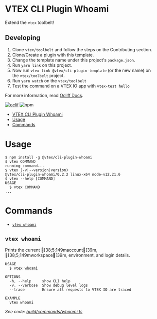 # VTEX CLI Plugin Whoami

Extend the `vtex` toolbelt!

## Developing

1. Clone `vtex/toolbelt` and follow the steps on the Contributing section.
2. Clone/Create a plugin with this template.
3. Change the template name under this project's `package.json`.
2. Run `yarn link` on this project.
3. Now run `vtex link @vtex/cli-plugin-template` (or the new name) on the `vtex/toolbelt` project.
4. Run `yarn watch` on the `vtex/toolbelt`
5. Test the command on a VTEX IO app with `vtex-test hello`

For more information, read [Ocliff Docs](https://oclif.io/docs/introduction).

[![oclif](https://img.shields.io/badge/cli-oclif-brightgreen.svg)](https://oclif.io)
![npm](https://img.shields.io/npm/v/@vtex/cli-plugin-template)

<!-- toc -->
* [VTEX CLI Plugin Whoami](#vtex-cli-plugin-whoami)
* [Usage](#usage)
* [Commands](#commands)
<!-- tocstop -->
# Usage
<!-- usage -->
```sh-session
$ npm install -g @vtex/cli-plugin-whoami
$ vtex COMMAND
running command...
$ vtex (-v|--version|version)
@vtex/cli-plugin-whoami/0.2.2 linux-x64 node-v12.21.0
$ vtex --help [COMMAND]
USAGE
  $ vtex COMMAND
...
```
<!-- usagestop -->
# Commands
<!-- commands -->
* [`vtex whoami`](#vtex-whoami)

## `vtex whoami`

Prints the current [38;5;149maccount[39m, [38;5;149mworkspace[39m, environment, and login details.

```
USAGE
  $ vtex whoami

OPTIONS
  -h, --help     show CLI help
  -v, --verbose  Show debug level logs
  --trace        Ensure all requests to VTEX IO are traced

EXAMPLE
  vtex whoami
```

_See code: [build/commands/whoami.ts](https://github.com/vtex/cli-plugin-whoami/blob/v0.2.2/build/commands/whoami.ts)_
<!-- commandsstop -->
